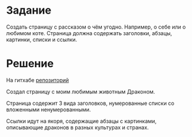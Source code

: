 # Задание
Создать страницу с рассказом о чём угодно. Например, о себе или о любимом коте.
Страница должна содержать заголовки, абзацы, картинки, списки и ссылки.
# Решение
На гитхабе [репозиторий](https://github.com/allseenn/web/blob/main/02.Tasks/index.html)

Создал страницу с моим любимым животным Драконом.

Страница содержит 3 вида заголовков, нумерованные списки со вложенными ненумерованными.

Ссылки идут на якоря, содержащие абзацы с картинками, описывающие драконов в разных культурах и странах.
